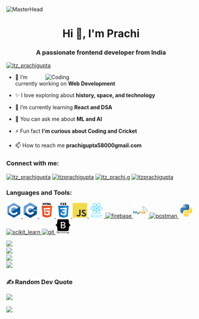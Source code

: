 ![MasterHead](https://user-images.githubusercontent.com/74038190/241765440-80728820-e06b-4f96-9c9e-9df46f0cc0a5.gif)
<h1 align="center">Hi 👋, I'm Prachi</h1>
<h3 align="center">A passionate frontend developer from India</h3>
<p align="left"> <a href="https://twitter.com/itz_prachigupta" target="blank"><img src="https://img.shields.io/twitter/follow/itz_prachigupta?logo=twitter&style=for-the-badge" alt="itz_prachigupta" /></a> </p>
<img align="right" alt="Coding" width="400" src="https://miro.medium.com/v2/resize:fit:720/0*yBvA5CnEX3Sd4aod.gif">

- 🔭 I’m currently working on **Web Development**

- ✨ I love exploring about **history, space, and technology**

- 🌱 I’m currently learning **React and DSA**

- 💬 You can ask me about **ML and AI**

- ⚡ Fun fact **I'm curious about Coding and Cricket**

- 📫 How to reach me **prachigupta58000gmail.com**

<h3 align="left">Connect with me:</h3>
<p align="left">
<a href="https://twitter.com/itz_prachigupta" target="blank"><img align="center" src="https://raw.githubusercontent.com/rahuldkjain/github-profile-readme-generator/master/src/images/icons/Social/twitter.svg" alt="itz_prachigupta" height="30" width="40" /></a>
<a href="https://linkedin.com/in/itzprachigupta" target="blank"><img align="center" src="https://raw.githubusercontent.com/rahuldkjain/github-profile-readme-generator/master/src/images/icons/Social/linked-in-alt.svg" alt="itzprachigupta" height="30" width="40" /></a>
<a href="https://instagram.com/itz_prachi.g" target="blank"><img align="center" src="https://raw.githubusercontent.com/rahuldkjain/github-profile-readme-generator/master/src/images/icons/Social/instagram.svg" alt="itz_prachi.g" height="30" width="40" /></a>
<a href="https://www.leetcode.com/itzprachigupta" target="blank"><img align="center" src="https://raw.githubusercontent.com/rahuldkjain/github-profile-readme-generator/master/src/images/icons/Social/leet-code.svg" alt="itzprachigupta" height="30" width="40" /></a>
</p>

<h3 align="left">Languages and Tools:</h3>
<p align="left"> <a href="https://www.cprogramming.com/" target="_blank" rel="noreferrer"> <img src="https://raw.githubusercontent.com/devicons/devicon/master/icons/c/c-original.svg" alt="c" width="40" height="40"/> </a> <a href="https://www.w3schools.com/cpp/" target="_blank" rel="noreferrer"> <img src="https://raw.githubusercontent.com/devicons/devicon/master/icons/cplusplus/cplusplus-original.svg" alt="cplusplus" width="40" height="40"/> </a> <a href="https://www.w3.org/html/" target="_blank" rel="noreferrer"> <img src="https://raw.githubusercontent.com/devicons/devicon/master/icons/html5/html5-original-wordmark.svg" alt="html5" width="40" height="40"/> </a> <a href="https://www.w3schools.com/css/" target="_blank" rel="noreferrer"> <img src="https://raw.githubusercontent.com/devicons/devicon/master/icons/css3/css3-original-wordmark.svg" alt="css3" width="40" height="40"/> </a> <a href="https://developer.mozilla.org/en-US/docs/Web/JavaScript" target="_blank" rel="noreferrer"> <img src="https://raw.githubusercontent.com/devicons/devicon/master/icons/javascript/javascript-original.svg" alt="javascript" width="40" height="40"/> </a> <a href="https://reactjs.org/" target="_blank" rel="noreferrer"> <img src="https://raw.githubusercontent.com/devicons/devicon/master/icons/react/react-original-wordmark.svg" alt="react" width="40" height="40"/> </a> <a href="https://firebase.google.com/" target="_blank" rel="noreferrer"> <img src="https://www.vectorlogo.zone/logos/firebase/firebase-icon.svg" alt="firebase" width="40" height="40"/> </a> <a href="https://www.mysql.com/" target="_blank" rel="noreferrer"> <img src="https://raw.githubusercontent.com/devicons/devicon/master/icons/mysql/mysql-original-wordmark.svg" alt="mysql" width="40" height="40"/> </a> <a href="https://postman.com" target="_blank" rel="noreferrer"> <img src="https://www.vectorlogo.zone/logos/getpostman/getpostman-icon.svg" alt="postman" width="40" height="40"/> </a> <a href="https://www.python.org" target="_blank" rel="noreferrer"> <img src="https://raw.githubusercontent.com/devicons/devicon/master/icons/python/python-original.svg" alt="python" width="40" height="40"/> </a> <a href="https://scikit-learn.org/" target="_blank" rel="noreferrer"> <img src="https://upload.wikimedia.org/wikipedia/commons/0/05/Scikit_learn_logo_small.svg" alt="scikit_learn" width="40" height="40"/> </a> <a href="https://git-scm.com/" target="_blank" rel="noreferrer"> <img src="https://www.vectorlogo.zone/logos/git-scm/git-scm-icon.svg" alt="git" width="40" height="40"/> </a> <a href="https://getbootstrap.com" target="_blank" rel="noreferrer"> <img src="https://raw.githubusercontent.com/devicons/devicon/master/icons/bootstrap/bootstrap-plain-wordmark.svg" alt="bootstrap" width="40" height="40"/> </a> </p>


![](https://github-readme-stats.vercel.app/api/top-langs/?username=itzprachigupta&theme=dark_border=false&include_all_commits=false&count_private=false&layout=compact) <br>
![](https://github-readme-stats.vercel.app/api?username=itzprachigupta&theme=dark_border=false&include_all_commits=false&count_private=false)<br/>
![](https://github-readme-streak-stats.herokuapp.com/?user=itzprachigupta&theme=dark_border=false)<br/>
![](https://github-contributor-stats.vercel.app/api?username=itzprachigupta&limit=5&theme=dark&combine_all_yearly_contributions=true)

### ✍️ Random Dev Quote
![](https://quotes-github-readme.vercel.app/api?type=horizontal&theme=radical)

[![](https://visitcount.itsvg.in/api?id=itzprachigupta&icon=0&color=0)](https://visitcount.itsvg.in)

